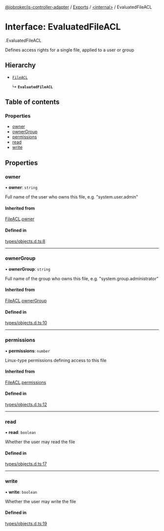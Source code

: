 [@iobroker/js-controller-adapter](../README.md) / [Exports](../modules.md) / [<internal\>](../modules/internal_.md) / EvaluatedFileACL

# Interface: EvaluatedFileACL

[<internal>](../modules/internal_.md).EvaluatedFileACL

Defines access rights for a single file, applied to a user or group

## Hierarchy

- [`FileACL`](internal_.FileACL.md)

  ↳ **`EvaluatedFileACL`**

## Table of contents

### Properties

- [owner](internal_.EvaluatedFileACL.md#owner)
- [ownerGroup](internal_.EvaluatedFileACL.md#ownergroup)
- [permissions](internal_.EvaluatedFileACL.md#permissions)
- [read](internal_.EvaluatedFileACL.md#read)
- [write](internal_.EvaluatedFileACL.md#write)

## Properties

### owner

• **owner**: `string`

Full name of the user who owns this file, e.g. "system.user.admin"

#### Inherited from

[FileACL](internal_.FileACL.md).[owner](internal_.FileACL.md#owner)

#### Defined in

[types/objects.d.ts:8](https://github.com/ioBroker/ioBroker.js-controller/blob/33bf0c0e/packages/types/objects.d.ts#L8)

___

### ownerGroup

• **ownerGroup**: `string`

Full name of the group who owns this file, e.g. "system.group.administrator"

#### Inherited from

[FileACL](internal_.FileACL.md).[ownerGroup](internal_.FileACL.md#ownergroup)

#### Defined in

[types/objects.d.ts:10](https://github.com/ioBroker/ioBroker.js-controller/blob/33bf0c0e/packages/types/objects.d.ts#L10)

___

### permissions

• **permissions**: `number`

Linux-type permissions defining access to this file

#### Inherited from

[FileACL](internal_.FileACL.md).[permissions](internal_.FileACL.md#permissions)

#### Defined in

[types/objects.d.ts:12](https://github.com/ioBroker/ioBroker.js-controller/blob/33bf0c0e/packages/types/objects.d.ts#L12)

___

### read

• **read**: `boolean`

Whether the user may read the file

#### Defined in

[types/objects.d.ts:17](https://github.com/ioBroker/ioBroker.js-controller/blob/33bf0c0e/packages/types/objects.d.ts#L17)

___

### write

• **write**: `boolean`

Whether the user may write the file

#### Defined in

[types/objects.d.ts:19](https://github.com/ioBroker/ioBroker.js-controller/blob/33bf0c0e/packages/types/objects.d.ts#L19)
